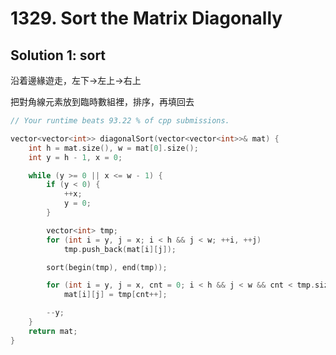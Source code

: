 # 1329. Sort the Matrix Diagonally

## Solution 1: sort

沿着邊緣遊走，左下->左上->右上

把對角線元素放到臨時數組裡，排序，再填回去

```cpp
// Your runtime beats 93.22 % of cpp submissions.

vector<vector<int>> diagonalSort(vector<vector<int>>& mat) {
    int h = mat.size(), w = mat[0].size();
    int y = h - 1, x = 0;

    while (y >= 0 || x <= w - 1) {
        if (y < 0) {
            ++x;
            y = 0;
        }

        vector<int> tmp;
        for (int i = y, j = x; i < h && j < w; ++i, ++j)
            tmp.push_back(mat[i][j]);

        sort(begin(tmp), end(tmp));

        for (int i = y, j = x, cnt = 0; i < h && j < w && cnt < tmp.size(); ++i, ++j)
            mat[i][j] = tmp[cnt++];

        --y;
    }
    return mat;
}
```
